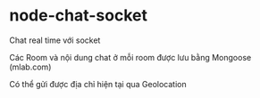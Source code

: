# node-chat-socket
<p>Chat real time với socket <p>
<p>Các Room và nội dung chat ở mỗi room được lưu bằng Mongoose (mlab.com) <p>
<p> Có thể gửi được địa chỉ hiện tại qua Geolocation <p>
